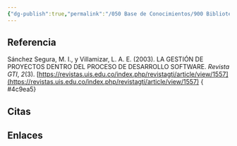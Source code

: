 ```yaml
---
{"dg-publish":true,"permalink":"/050 Base de Conocimientos/900 Biblioteca/Zk Lit (Sánchez Segura, y Villamizar, 2003) La Gestión de Proyectos Dentro del Proceso de Desarrollo Software/","tags":["#definir"]}
---
```


## Referencia
Sánchez Segura, M. I., y Villamizar, L. A. E. (2003). LA GESTIÓN DE PROYECTOS DENTRO DEL PROCESO DE DESARROLLO SOFTWARE. _Revista GTI_, _2_(3). [https://revistas.uis.edu.co/index.php/revistagti/article/view/1557](https://revistas.uis.edu.co/index.php/revistagti/article/view/1557)
{ #4c9ea5}

## Citas

## Enlaces


